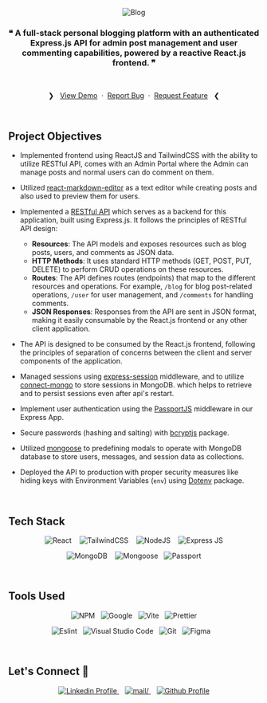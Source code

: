 <div align=center>

![Blog](https://i.ibb.co/5K8HkWN/blogggg.webp)

### ❝ A full-stack personal blogging platform with an authenticated Express.js API for admin post management and user commenting capabilities, powered by a reactive React.js frontend. ❞

<br>
  <p>
    ❯ &nbsp;
    <a href="https://blogggg-frontend.vercel.app/">View Demo</a>
    &nbsp;·&nbsp;
    <a href="https://github.com/0xabdulkhalid/blogggg/issues">Report Bug</a>
    &nbsp;·&nbsp;
    <a href="https://github.com/0xabdulkhalid/blogggg/issues">Request Feature</a>
     &nbsp; ❮
  </p>
</div>
<br>

</div>

## Project Objectives

- Implemented frontend using ReactJS and TailwindCSS with the ability to utilize RESTful API, comes with an Admin Portal where the Admin can manage posts and normal users can do comment on them.

- Utilized [react-markdown-editor](https://www.npmjs.com/package/@uiw/react-markdown-editor) as a text editor while creating posts and also used to preview them for users.
- Implemented a [RESTful API](https://github.com/0xabdulkhalid/blogggg-backend) which serves as a backend for this application, built using Express.js. It follows the principles of RESTful API design:
  - **Resources**: The API models and exposes resources such as blog posts, users, and comments as JSON data.
  - **HTTP Methods**: It uses standard HTTP methods (GET, POST, PUT, DELETE) to perform CRUD operations on these resources.
  - **Routes**: The API defines routes (endpoints) that map to the different resources and operations. For example, `/blog` for blog post-related operations, `/user` for user management, and `/comments` for handling comments.
  - **JSON Responses**: Responses from the API are sent in JSON format, making it easily consumable by the React.js frontend or any other client application.
- The API is designed to be consumed by the React.js frontend, following the principles of separation of concerns between the client and server components of the application.
- Managed sessions using [express-session](https://www.npmjs.com/package/express-session) middleware, and to utilize [connect-mongo](https://www.npmjs.com/package/connect-mongo) to store sessions in MongoDB. which helps to retrieve and to persist sessions even after api's restart.
- Implement user authentication using the [PassportJS](https://www.passportjs.org/) middleware in our Express App.
- Secure passwords (hashing and salting) with [bcryptjs](https://www.npmjs.com/package/bcryptjs) package.
- Utilized [mongoose](https://www.npmjs.com/package/mongoose) to predefining modals to operate with MongoDB database to store users, messages, and session data as collections.
- Deployed the API to production with proper security measures like hiding keys with Environment Variables (`env`) using [Dotenv](https://www.npmjs.com/package/dotenv) package.

<br>

## Tech Stack

<div align=center>

![React](https://img.shields.io/badge/react-%2320232a.svg?style=for-the-badge&logo=react&logoColor=%2361DAFB) &nbsp;&nbsp; ![TailwindCSS](https://img.shields.io/badge/tailwindcss-%2338B2AC.svg?style=for-the-badge&logo=tailwind-css&logoColor=white) &nbsp;&nbsp; ![NodeJS](https://img.shields.io/badge/node.js-6DA55F?style=for-the-badge&logo=node.js&logoColor=white) &nbsp;&nbsp; ![Express JS](https://img.shields.io/badge/Express-000000.svg?style=for-the-badge&logo=Express&logoColor=white)

![MongoDB](https://img.shields.io/badge/MongoDB-%234ea94b.svg?style=for-the-badge&logo=mongodb&logoColor=white) &nbsp;&nbsp; ![Mongoose](https://img.shields.io/badge/Mongoose-880000.svg?style=for-the-badge&logo=Mongoose&logoColor=white) &nbsp;&nbsp;![Passport](https://img.shields.io/badge/Passport-34E27A.svg?style=for-the-badge&logo=Passport&logoColor=white)

</div><br>

## Tools Used

<div align=center>

![NPM](https://img.shields.io/badge/npm-CB3837?style=for-the-badge&logo=npm&logoColor=white) &nbsp;&nbsp;![Google](https://img.shields.io/badge/google-DA4437?style=for-the-badge&logo=google&logoColor=white) &nbsp;&nbsp;![Vite](https://img.shields.io/badge/vite-%23646CFF.svg?style=for-the-badge&logo=vite&logoColor=white)
&nbsp;&nbsp;![Prettier](https://img.shields.io/badge/prettier-1A2C34?style=for-the-badge&logo=prettier&logoColor=F7BA3E)

![Eslint](https://img.shields.io/badge/eslint-3A33D1?style=for-the-badge&logo=eslint&logoColor=white) &nbsp;&nbsp;![Visual Studio Code](https://img.shields.io/badge/VS%20Code-0078d7.svg?style=for-the-badge&logo=visual-studio-code&logoColor=white) &nbsp;&nbsp;![Git](https://img.shields.io/badge/Git-F05032?style=for-the-badge&logo=git&logoColor=white) &nbsp;&nbsp;![Figma](https://img.shields.io/badge/Figma-F24E1E?style=for-the-badge&logo=figma&logoColor=white) &nbsp;&nbsp;

</div><br>

## Let's Connect 👋

<div align=center>
  <a href="https://linkedin.com/in/0xabdulkhalid" >
    <img src="https://img.shields.io/badge/linkedin-%2300acee.svg?color=405DE6&style=for-the-badge&logo=linkedin&logoColor=white" alt="Linkedin Profile">
  </a>&nbsp;&nbsp;
  <a href="mailto:0xabdulkhalid@gmail.com" target="_blank">
    <img src="https://img.shields.io/badge/gmail-%23EA4335.svg?style=for-the-badge&logo=gmail&logoColor=white" alt=mail/>
  </a>&nbsp;&nbsp;
  <a href="https://www.github.com/0xabdulkhalid/" >
    <img src="https://img.shields.io/badge/Github-131313?style=for-the-badge&logo=github&logoColor=white" alt="Github Profile">
  </a>
</div>

<br>
